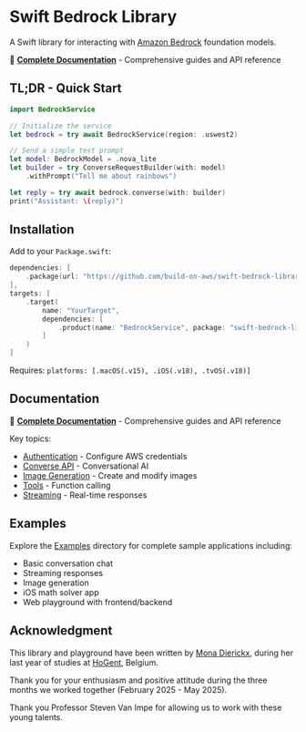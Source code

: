 # Swift Bedrock Library

A Swift library for interacting with [Amazon Bedrock](https://docs.aws.amazon.com/bedrock/latest/userguide/what-is-bedrock.html) foundation models.

📖 **[Complete Documentation](https://swiftpackageindex.com/build-on-aws/swift-bedrock-library)** - Comprehensive guides and API reference

## TL;DR - Quick Start

```swift
import BedrockService

// Initialize the service
let bedrock = try await BedrockService(region: .uswest2)

// Send a simple text prompt
let model: BedrockModel = .nova_lite
let builder = try ConverseRequestBuilder(with: model)
    .withPrompt("Tell me about rainbows")

let reply = try await bedrock.converse(with: builder)
print("Assistant: \(reply)")
```

## Installation

Add to your `Package.swift`:

```swift
dependencies: [
    .package(url: "https://github.com/build-on-aws/swift-bedrock-library.git", from: "1.5.0")
],
targets: [
    .target(
        name: "YourTarget",
        dependencies: [
            .product(name: "BedrockService", package: "swift-bedrock-library")
        ]
    )
]
```

Requires: `platforms: [.macOS(.v15), .iOS(.v18), .tvOS(.v18)]`

## Documentation

📖 **[Complete Documentation](https://swiftpackageindex.com/build-on-aws/swift-bedrock-library)** - Comprehensive guides and API reference

Key topics:
- [Authentication](https://swiftpackageindex.com/build-on-aws/swift-bedrock-library/documentation/bedrockservice/authentication) - Configure AWS credentials
- [Converse API](https://swiftpackageindex.com/build-on-aws/swift-bedrock-library/documentation/bedrockservice/converse) - Conversational AI
- [Image Generation](https://swiftpackageindex.com/build-on-aws/swift-bedrock-library/documentation/bedrockservice/imagegeneration) - Create and modify images
- [Tools](https://swiftpackageindex.com/build-on-aws/swift-bedrock-library/documentation/bedrockservice/tools) - Function calling
- [Streaming](https://swiftpackageindex.com/build-on-aws/swift-bedrock-library/documentation/bedrockservice/streaming) - Real-time responses

## Examples

Explore the [Examples](./Examples/) directory for complete sample applications including:
- Basic conversation chat
- Streaming responses
- Image generation
- iOS math solver app
- Web playground with frontend/backend

## Acknowledgment

This library and playground have been written by [Mona Dierickx](https://www.linkedin.com/in/mona-dierickx/), during her last year of studies at [HoGent](https://www.hogent.be/), Belgium.

Thank you for your enthusiasm and positive attitude during the three months we worked together (February 2025 - May 2025).

Thank you Professor Steven Van Impe for allowing us to work with these young talents.
